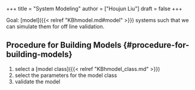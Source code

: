 +++
title = "System Modeling"
author = ["Houjun Liu"]
draft = false
+++

Goal: [model]({{< relref "KBhmodel.md#model" >}}) systems such that we can simulate them for off line validation.


## Procedure for Building Models {#procedure-for-building-models}

1.  select a [model class]({{< relref "KBhmodel_class.md" >}})
2.  select the parameters for the model class
3.  validate the model
